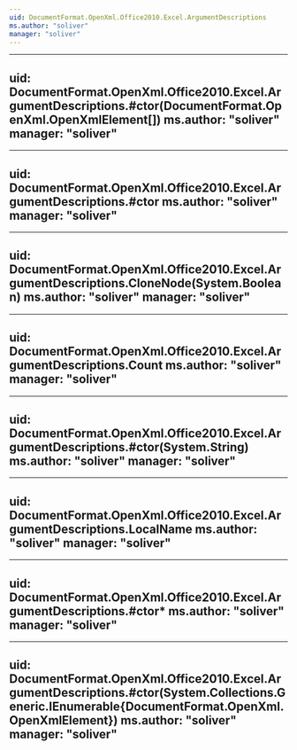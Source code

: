 ```yaml
---
uid: DocumentFormat.OpenXml.Office2010.Excel.ArgumentDescriptions
ms.author: "soliver"
manager: "soliver"
---
```


---
uid: DocumentFormat.OpenXml.Office2010.Excel.ArgumentDescriptions.#ctor(DocumentFormat.OpenXml.OpenXmlElement[])
ms.author: "soliver"
manager: "soliver"
---

---
uid: DocumentFormat.OpenXml.Office2010.Excel.ArgumentDescriptions.#ctor
ms.author: "soliver"
manager: "soliver"
---

---
uid: DocumentFormat.OpenXml.Office2010.Excel.ArgumentDescriptions.CloneNode(System.Boolean)
ms.author: "soliver"
manager: "soliver"
---

---
uid: DocumentFormat.OpenXml.Office2010.Excel.ArgumentDescriptions.Count
ms.author: "soliver"
manager: "soliver"
---

---
uid: DocumentFormat.OpenXml.Office2010.Excel.ArgumentDescriptions.#ctor(System.String)
ms.author: "soliver"
manager: "soliver"
---

---
uid: DocumentFormat.OpenXml.Office2010.Excel.ArgumentDescriptions.LocalName
ms.author: "soliver"
manager: "soliver"
---

---
uid: DocumentFormat.OpenXml.Office2010.Excel.ArgumentDescriptions.#ctor*
ms.author: "soliver"
manager: "soliver"
---

---
uid: DocumentFormat.OpenXml.Office2010.Excel.ArgumentDescriptions.#ctor(System.Collections.Generic.IEnumerable{DocumentFormat.OpenXml.OpenXmlElement})
ms.author: "soliver"
manager: "soliver"
---
